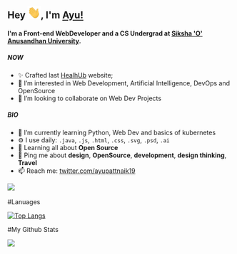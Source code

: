 ## Hey <img src="assets/Hi.gif" width="29px">, I'm [Ayu!](https://twitter.com/ayupattnaik19) 


#### I'm a Front-end WebDeveloper and a CS Undergrad at [Siksha 'O'​ Anusandhan University](https://www.soa.ac.in/).

##### NOW

- ✨ Crafted last [HealhUb](https://skpandey885.github.io/HealhUb/) website;
- 👀 I’m interested in Web Development, Artificial Intelligence, DevOps and OpenSource
- 🤝 I’m looking to collaborate on Web Dev Projects

##### BIO

- 📑 I’m currently learning Python, Web Dev and basics of kubernetes
- ⚙️ I use daily: `.java`, `.js`, `.html`, `.css`, `.svg`, `.psd`, `.ai`
- 🌱 Learning all about **Open Source**
- 💬 Ping me about **design**, **OpenSource**, **development**, **design thinking**, **Travel**
- 📫 Reach me: [twitter.com/ayupattnaik19](https://twitter.com/ayupattnaik19)


![](https://komarev.com/ghpvc/?username=Ayu10x&label=PROFILE+VIEWS)



#Lanuages

[![Top Langs](https://github-readme-stats.vercel.app/api/top-langs/?username=Ayu10x)](https://github.com/Ayu10x/github-readme-stats)

#My Github Stats

<img height="180em" src="https://github-readme-stats.vercel.app/api?username=Ayu10x&show_icons=true&hide_border=true&&count_private=true&include_all_commits=true&theme=radical" /> 